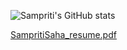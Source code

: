 ![Sampriti's GitHub stats](https://github-readme-stats.vercel.app/api?username=Sampriti2803&theme=algolia&show_icons=true)

[SampritiSaha_resume.pdf](https://github.com/user-attachments/files/17444793/SampritiSaha_resume.pdf)
